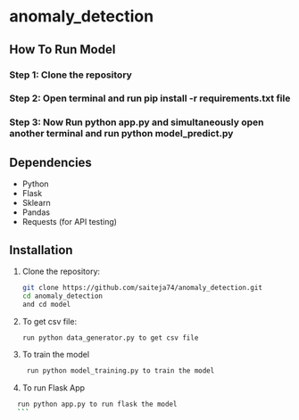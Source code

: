 # anomaly_detection

## How To Run Model

### Step 1: Clone the repository 
### Step 2: Open terminal and run pip install -r requirements.txt file
### Step 3: Now Run python app.py and simultaneously open another terminal and run python model_predict.py 

## Dependencies

* Python
* Flask
* Sklearn
* Pandas
* Requests (for API testing)


## Installation

1.  Clone the repository:

    ```bash
    git clone https://github.com/saiteja74/anomaly_detection.git
    cd anomaly_detection
    and cd model
    ```
2.  To get csv file:

    ```bash
    run python data_generator.py to get csv file
    ```
3. To train the model 

   ```bash
    run python model_training.py to train the model
    ```
4. To run Flask App

  ```bash
    run python app.py to run flask the model
    ```